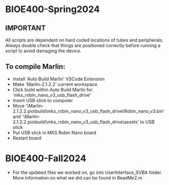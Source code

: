 # BIOE400-Spring2024

## IMPORTANT
All scripts are dependent on hard coded locations of tubes and peripherals. Always double check that things are positioned correctly before running a script to avoid damaging the device.

## To compile Marlin:
 * Install 'Auto Build Marlin' VSCode Extension
 * Make 'Marlin-2.1.2.2' current workspace
 * Click build within Auto Build Marlin for 'mks_robin_nano_v3_usb_flash_drive'
 * Insert USB stick to computer
 * Move '\Marlin-2.1.2.2\.pio\build\mks_robin_nano_v3_usb_flash_drive\Robin_nano_v3.bin' and '\Marlin-2.1.2.2\.pio\build\mks_robin_nano_v3_usb_flash_drive\assets' to USB stick
 * Put USB stick in MKS Robin Nano board
 * Restart board

# BIOE400-Fall2024
* For the updated files we worked on, go into UserInterface_SVBA folder. More information on what we did can be found in ReadMe2.m
